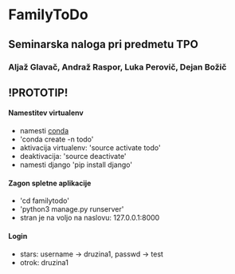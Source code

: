 # FamilyToDo
## Seminarska naloga pri predmetu TPO
### Aljaž Glavač, Andraž Raspor, Luka Perovič, Dejan Božič

## !PROTOTIP!

#### Namestitev virtualenv 
* namesti [conda](https://conda.io/docs/user-guide/install/index.html)
* 'conda create -n todo'
* aktivacija virtualenv: 'source activate todo'
* deaktivacija: 'source deactivate'
* namesti django 'pip install django'

#### Zagon spletne aplikacije
* 'cd familytodo'
* 'python3 manage.py runserver'
* stran je na voljo na naslovu: 127.0.0.1:8000

#### Login
* stars: username -> druzina1, passwd -> test
* otrok: druzina1
